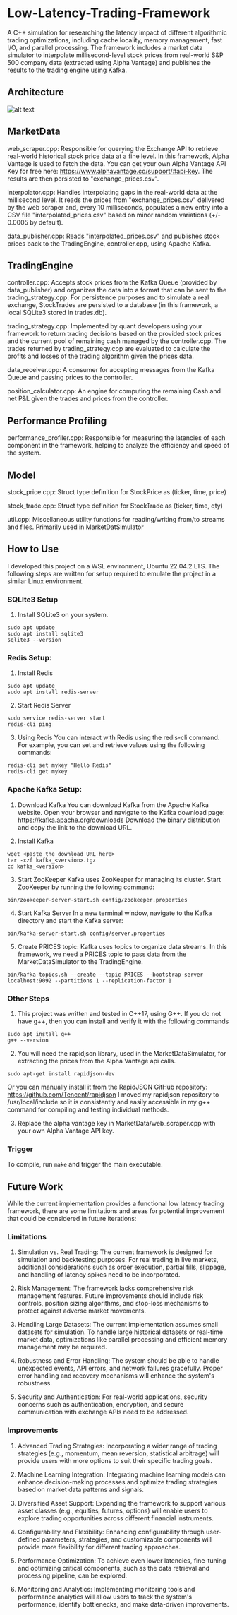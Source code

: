# Low-Latency-Trading-Framework
A C++ simulation for researching the latency impact of different algorithmic trading optimizations, including cache locality, memory management, fast I/O, and parallel processing. The framework includes a market data simulator to interpolate millisecond-level stock prices from real-world S&P 500 company data (extracted using Alpha Vantage) and publishes the results to the trading engine using Kafka.

## Architecture
![alt text](https://github.com/Erik-Kelemen/Low-Latency-Trading-Framework/blob/main/imgs/LLFT-Architecture.drawio.png)

## MarketData

web_scraper.cpp: Responsible for querying the Exchange API to retrieve real-world historical stock price data at a fine level.  In this framework, Alpha Vantage is used to fetch the data. You can get your own Alpha Vantage API Key for free here: https://www.alphavantage.co/support/#api-key.
The results are then persisted to "exchange_prices.csv".

interpolator.cpp: Handles interpolating gaps in the real-world data at the millisecond level. It reads the prices from "exchange_prices.csv" delivered by the web scraper and, every 10 milliseconds, populates a new entry into a CSV file "interpolated_prices.csv" based on minor random variations (+/- 0.0005 by default).

data_publisher.cpp: Reads "interpolated_prices.csv" and publishes stock prices back to the TradingEngine, controller.cpp, using Apache Kafka.

## TradingEngine

controller.cpp: Accepts stock prices from the Kafka Queue (provided by data_publisher) and organizes the data into a format that can be sent to the trading_strategy.cpp. For persistence purposes and to simulate a real exchange, StockTrades are persisted to a database (in this framework, a local SQLite3 stored in trades.db).

trading_strategy.cpp: Implemented by quant developers using your framework to return trading decisions based on the provided stock prices and the current pool of remaining cash managed by the controller.cpp. The trades returned by trading_strategy.cpp are evaluated to calculate the profits and losses of the trading algorithm given the prices data.

data_receiver.cpp: A consumer for accepting messages from the Kafka Queue and passing prices to the controller.

position_calculator.cpp: An engine for computing the remaining Cash and net P&L given the trades and prices from the controller.

## Performance Profiling

performance_profiler.cpp: Responsible for measuring the latencies of each component in the framework, helping to analyze the efficiency and speed of the system.

## Model

stock_price.cpp: Struct type definition for StockPrice as (ticker, time, price)

stock_trade.cpp: Struct type definition for StockTrade as (ticker, time, qty)

util.cpp: Miscellaneous utility functions for reading/writing from/to streams and files. Primarily used in MarketDatSimulator

## How to Use
I developed this project on a WSL environment, Ubuntu 22.04.2 LTS. The following steps are written for setup required to emulate the project in a similar Linux environment.

### SQLIte3 Setup
1. Install SQLite3 on your system.

```
sudo apt update
sudo apt install sqlite3
sqlite3 --version
```

### Redis Setup:
1. Install Redis

```
sudo apt update
sudo apt install redis-server
```

2. Start Redis Server
    
```
sudo service redis-server start
redis-cli ping
```

3. Using Redis
You can interact with Redis using the redis-cli command. For example, you can set and retrieve values using the following commands:

```
redis-cli set mykey "Hello Redis"
redis-cli get mykey
```

### Apache Kafka Setup:
1. Download Kafka
You can download Kafka from the Apache Kafka website. Open your browser and navigate to the Kafka download page: https://kafka.apache.org/downloads
Download the binary distribution and copy the link to the download URL.

2. Install Kafka

```
wget <paste_the_download_URL_here>
tar -xzf kafka_<version>.tgz
cd kafka_<version>
```

3. Start ZooKeeper
Kafka uses ZooKeeper for managing its cluster. Start ZooKeeper by running the following command:

```
bin/zookeeper-server-start.sh config/zookeeper.properties
```

4. Start Kafka Server
In a new terminal window, navigate to the Kafka directory and start the Kafka server:

```
bin/kafka-server-start.sh config/server.properties
```

5. Create PRICES topic:
Kafka uses topics to organize data streams. In this framework, we need a PRICES topic to pass data from the MarketDataSimulator to the TradingEngine.

```
bin/kafka-topics.sh --create --topic PRICES --bootstrap-server localhost:9092 --partitions 1 --replication-factor 1
```

### Other Steps
1. This project was written and tested in C++17, using G++. If you do not have g++, then you can install and verify it with the following commands
   
```
sudo apt install g++
g++ --version
```

2. You will need the rapidjson library, used in the MarketDataSimulator, for extracting the prices from the Alpha Vantage api calls.
   
```
sudo apt-get install rapidjson-dev
```

Or you can manually install it from the RapidJSON GitHub repository: https://github.com/Tencent/rapidjson
I moved my rapidjson repository to /usr/local/include so it is consistently and easily accessible in my g++ command for compiling and testing individual methods.

3. Replace the alpha vantage key in MarketData/web_scraper.cpp with your own Alpha Vantage API key.


### Trigger 
To compile, run ```make```  and trigger the main executable.

## Future Work
While the current implementation provides a functional low latency trading framework, there are some limitations and areas for potential improvement that could be considered in future iterations:

### Limitations

1. Simulation vs. Real Trading: The current framework is designed for simulation and backtesting purposes. For real trading in live markets, additional considerations such as order execution, partial fills, slippage, and handling of latency spikes need to be incorporated.

2. Risk Management: The framework lacks comprehensive risk management features. Future improvements should include risk controls, position sizing algorithms, and stop-loss mechanisms to protect against adverse market movements.

3. Handling Large Datasets: The current implementation assumes small datasets for simulation. To handle large historical datasets or real-time market data, optimizations like parallel processing and efficient memory management may be required.

4. Robustness and Error Handling: The system should be able to handle unexpected events, API errors, and network failures gracefully. Proper error handling and recovery mechanisms will enhance the system's robustness.

5. Security and Authentication: For real-world applications, security concerns such as authentication, encryption, and secure communication with exchange APIs need to be addressed.

### Improvements
1. Advanced Trading Strategies: Incorporating a wider range of trading strategies (e.g., momentum, mean reversion, statistical arbitrage) will provide users with more options to suit their specific trading goals.

2. Machine Learning Integration: Integrating machine learning models can enhance decision-making processes and optimize trading strategies based on market data patterns and signals.

3. Diversified Asset Support: Expanding the framework to support various asset classes (e.g., equities, futures, options) will enable users to explore trading opportunities across different financial instruments.

4. Configurability and Flexibility: Enhancing configurability through user-defined parameters, strategies, and customizable components will provide more flexibility for different trading approaches.

5. Performance Optimization: To achieve even lower latencies, fine-tuning and optimizing critical components, such as the data retrieval and processing pipeline, can be explored.

6. Monitoring and Analytics: Implementing monitoring tools and performance analytics will allow users to track the system's performance, identify bottlenecks, and make data-driven improvements.

